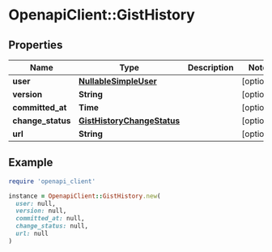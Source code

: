 # OpenapiClient::GistHistory

## Properties

| Name | Type | Description | Notes |
| ---- | ---- | ----------- | ----- |
| **user** | [**NullableSimpleUser**](NullableSimpleUser.md) |  | [optional] |
| **version** | **String** |  | [optional] |
| **committed_at** | **Time** |  | [optional] |
| **change_status** | [**GistHistoryChangeStatus**](GistHistoryChangeStatus.md) |  | [optional] |
| **url** | **String** |  | [optional] |

## Example

```ruby
require 'openapi_client'

instance = OpenapiClient::GistHistory.new(
  user: null,
  version: null,
  committed_at: null,
  change_status: null,
  url: null
)
```

